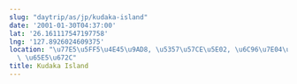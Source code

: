 ```yaml
---
slug: "daytrip/as/jp/kudaka-island"
date: '2001-01-30T04:37:00'
lat: '26.161117547197758'
lng: '127.8926024609375'
location: "\u77E5\u5FF5\u4E45\u9AD8, \u5357\u57CE\u5E02, \u6C96\u7E04\u770C, 901-1501,\
  \ \u65E5\u672C"
title: Kudaka Island
---
```




